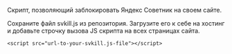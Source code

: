 [logo]:  https://opt-560835.ssl.1c-bitrix-cdn.ru/upload/resize_cache/update/51f/135_135_175511db9cefbc414a902a46f1b8fae16/antisovetnik-logo.png?14510445577142 "Logo Title Text 1"

Скрипт, позволяющий заблокировать Яндекс Советник на своем сайте.


Сохраните файл svkill.js из репозитория. Загрузите его к себе на хостинг и добавьте строчку вызова JS скрипта на всех страницах сайта. 


`<script src="url-to-your-svkill.js-file"></script>`
